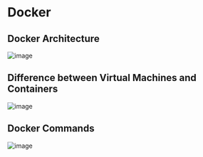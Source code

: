 # Docker
## Docker Architecture
![image](https://github.com/begh-azka/Docker/assets/97597065/b56a5b2d-dd15-4793-a341-1f80dac795b4)

## Difference between Virtual Machines and Containers
![image](https://github.com/begh-azka/Docker/assets/97597065/f6cfde51-f739-48a1-8cde-072cab4b41a5)

## Docker Commands
![image](https://github.com/begh-azka/Docker/assets/97597065/55fa66a6-d729-4c55-994f-dcb0098788f4)
